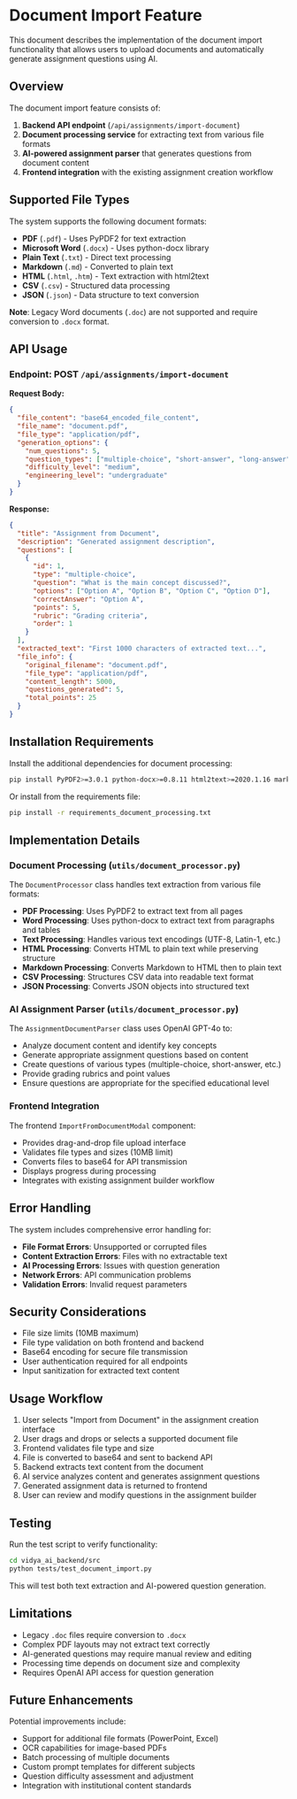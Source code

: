 # Document Import Feature

This document describes the implementation of the document import functionality that allows users to upload documents and automatically generate assignment questions using AI.

## Overview

The document import feature consists of:

1. **Backend API endpoint** (`/api/assignments/import-document`)
2. **Document processing service** for extracting text from various file formats
3. **AI-powered assignment parser** that generates questions from document content
4. **Frontend integration** with the existing assignment creation workflow

## Supported File Types

The system supports the following document formats:

- **PDF** (`.pdf`) - Uses PyPDF2 for text extraction
- **Microsoft Word** (`.docx`) - Uses python-docx library
- **Plain Text** (`.txt`) - Direct text processing
- **Markdown** (`.md`) - Converted to plain text
- **HTML** (`.html`, `.htm`) - Text extraction with html2text
- **CSV** (`.csv`) - Structured data processing
- **JSON** (`.json`) - Data structure to text conversion

**Note**: Legacy Word documents (`.doc`) are not supported and require conversion to `.docx` format.

## API Usage

### Endpoint: POST `/api/assignments/import-document`

**Request Body:**
```json
{
  "file_content": "base64_encoded_file_content",
  "file_name": "document.pdf",
  "file_type": "application/pdf",
  "generation_options": {
    "num_questions": 5,
    "question_types": ["multiple-choice", "short-answer", "long-answer"],
    "difficulty_level": "medium",
    "engineering_level": "undergraduate"
  }
}
```

**Response:**
```json
{
  "title": "Assignment from Document",
  "description": "Generated assignment description",
  "questions": [
    {
      "id": 1,
      "type": "multiple-choice",
      "question": "What is the main concept discussed?",
      "options": ["Option A", "Option B", "Option C", "Option D"],
      "correctAnswer": "Option A",
      "points": 5,
      "rubric": "Grading criteria",
      "order": 1
    }
  ],
  "extracted_text": "First 1000 characters of extracted text...",
  "file_info": {
    "original_filename": "document.pdf",
    "file_type": "application/pdf",
    "content_length": 5000,
    "questions_generated": 5,
    "total_points": 25
  }
}
```

## Installation Requirements

Install the additional dependencies for document processing:

```bash
pip install PyPDF2>=3.0.1 python-docx>=0.8.11 html2text>=2020.1.16 markdown>=3.4.4
```

Or install from the requirements file:

```bash
pip install -r requirements_document_processing.txt
```

## Implementation Details

### Document Processing (`utils/document_processor.py`)

The `DocumentProcessor` class handles text extraction from various file formats:

- **PDF Processing**: Uses PyPDF2 to extract text from all pages
- **Word Processing**: Uses python-docx to extract text from paragraphs and tables
- **Text Processing**: Handles various text encodings (UTF-8, Latin-1, etc.)
- **HTML Processing**: Converts HTML to plain text while preserving structure
- **Markdown Processing**: Converts Markdown to HTML then to plain text
- **CSV Processing**: Structures CSV data into readable text format
- **JSON Processing**: Converts JSON objects into structured text

### AI Assignment Parser (`utils/document_processor.py`)

The `AssignmentDocumentParser` class uses OpenAI GPT-4o to:

- Analyze document content and identify key concepts
- Generate appropriate assignment questions based on content
- Create questions of various types (multiple-choice, short-answer, etc.)
- Provide grading rubrics and point values
- Ensure questions are appropriate for the specified educational level

### Frontend Integration

The frontend `ImportFromDocumentModal` component:

- Provides drag-and-drop file upload interface
- Validates file types and sizes (10MB limit)
- Converts files to base64 for API transmission
- Displays progress during processing
- Integrates with existing assignment builder workflow

## Error Handling

The system includes comprehensive error handling for:

- **File Format Errors**: Unsupported or corrupted files
- **Content Extraction Errors**: Files with no extractable text
- **AI Processing Errors**: Issues with question generation
- **Network Errors**: API communication problems
- **Validation Errors**: Invalid request parameters

## Security Considerations

- File size limits (10MB maximum)
- File type validation on both frontend and backend
- Base64 encoding for secure file transmission
- User authentication required for all endpoints
- Input sanitization for extracted text content

## Usage Workflow

1. User selects "Import from Document" in the assignment creation interface
2. User drags and drops or selects a supported document file
3. Frontend validates file type and size
4. File is converted to base64 and sent to backend API
5. Backend extracts text content from the document
6. AI service analyzes content and generates assignment questions
7. Generated assignment data is returned to frontend
8. User can review and modify questions in the assignment builder

## Testing

Run the test script to verify functionality:

```bash
cd vidya_ai_backend/src
python tests/test_document_import.py
```

This will test both text extraction and AI-powered question generation.

## Limitations

- Legacy `.doc` files require conversion to `.docx`
- Complex PDF layouts may not extract text correctly
- AI-generated questions may require manual review and editing
- Processing time depends on document size and complexity
- Requires OpenAI API access for question generation

## Future Enhancements

Potential improvements include:

- Support for additional file formats (PowerPoint, Excel)
- OCR capabilities for image-based PDFs
- Batch processing of multiple documents
- Custom prompt templates for different subjects
- Question difficulty assessment and adjustment
- Integration with institutional content standards
